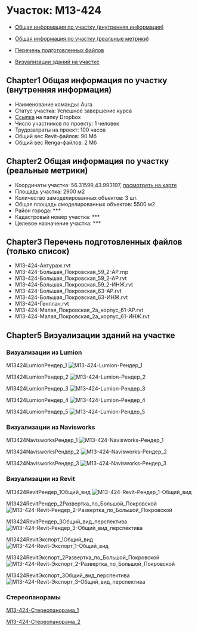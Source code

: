# Участок: M13-424

* [Общая информация по участку (внутренняя информация)](#Chapter1)

* [Общая информация по участку (реальные метрики)](#Chapter2)

* [Перечень подготовленных файлов](#Chapter3)

* [Визуализации зданий на участке](#Chapter5)

## <a id="test">Chapter1</a> Общая информация по участку (внутренняя информация)
+ Наименование команды: Aura
+ Статус участка: Успешное завершение курса
+ [Ссылка](https://www.dropbox.com/sh/wvvgv1nw1iqred9/AAAasbZ8MJXrgVxKctVTV7qua/M13_424?dl=0) на папку Dropbox
+ Число участников по проекту: 1 человек
+ Трудозатраты на проект: 100 часов
+ Общий вес Revit-файлов: 90 Мб
+ Общий вес Renga-файлов: 2 Мб
## <a id="test">Chapter2</a> Общая информация по участку (реальные метрики)
+ Координаты участка: 56.31599,43.993197, [посмотреть на карте](https://yandex.ru/maps/47/nizhny-novgorod/?ll=56.31599%2C43.993197&z=19)
+ Площадь участка: 2900 м2
+ Количество замоделированных объектов: 3 шт.
+ Общая площадь смоделированных объектов: 5500 м2
+ Район города: *** 
+ Кадастровый номер участка: *** 
+ Целевое назначение участка: *** 
## <a id="test">Chapter3</a> Перечень подготовленных файлов (только список)
+ M13-424-Антураж.rvt
+ M13-424-Большая_Покровская_59_2-АР.rnp
+ M13-424-Большая_Покровская_59_2-АР.rvt
+ M13-424-Большая_Покровская_59_2-ИНЖ.rvt
+ M13-424-Большая_Покровская_63-АР.rvt
+ M13-424-Большая_Покровская_63-ИНЖ.rvt
+ M13-424-Генплан.rvt
+ M13-424-Малая_Покровская_2а_корпус_61-АР.rvt
+ M13-424-Малая_Покровская_2а_корпус_61-ИНЖ.rvt
## <a id="test">Chapter5</a> Визуализации зданий на участке
### Визуализации из Lumion
M13424LumionРендер_1
![M13-424-Lumion-Рендер_1](/Images/M13_424/M13-424-Lumion-Рендер_1_Compressed.jpg)

M13424LumionРендер_2
![M13-424-Lumion-Рендер_2](/Images/M13_424/M13-424-Lumion-Рендер_2_Compressed.jpg)

M13424LumionРендер_3
![M13-424-Lumion-Рендер_3](/Images/M13_424/M13-424-Lumion-Рендер_3_Compressed.jpg)

M13424LumionРендер_4
![M13-424-Lumion-Рендер_4](/Images/M13_424/M13-424-Lumion-Рендер_4_Compressed.jpg)

M13424LumionРендер_5
![M13-424-Lumion-Рендер_5](/Images/M13_424/M13-424-Lumion-Рендер_5_Compressed.jpg)

### Визуализации из Navisworks
M13424NavisworksРендер_1
![M13-424-Navisworks-Рендер_1](/Images/M13_424/M13-424-Navisworks-Рендер_1_Compressed.jpg)

M13424NavisworksРендер_2
![M13-424-Navisworks-Рендер_2](/Images/M13_424/M13-424-Navisworks-Рендер_2_Compressed.jpg)

M13424NavisworksРендер_3
![M13-424-Navisworks-Рендер_3](/Images/M13_424/M13-424-Navisworks-Рендер_3_Compressed.jpg)

### Визуализации из Revit
M13424RevitРендер_1Общий_вид
![M13-424-Revit-Рендер_1-Общий_вид](/Images/M13_424/M13-424-Revit-Рендер_1-Общий_вид_Compressed.jpg)

M13424RevitРендер_2Развертка_по_Большой_Покровской
![M13-424-Revit-Рендер_2-Развертка_по_Большой_Покровской](/Images/M13_424/M13-424-Revit-Рендер_2-Развертка_по_Большой_Покровской_Compressed.jpg)

M13424RevitРендер_3Общий_вид_перспектива
![M13-424-Revit-Рендер_3-Общий_вид_перспектива](/Images/M13_424/M13-424-Revit-Рендер_3-Общий_вид_перспектива_Compressed.jpg)

M13424RevitЭкспорт_1Общий_вид
![M13-424-Revit-Экспорт_1-Общий_вид](/Images/M13_424/M13-424-Revit-Экспорт_1-Общий_вид_Compressed.jpg)

M13424RevitЭкспорт_2Развертка_по_Большой_Покровской
![M13-424-Revit-Экспорт_2-Развертка_по_Большой_Покровской](/Images/M13_424/M13-424-Revit-Экспорт_2-Развертка_по_Большой_Покровской_Compressed.jpg)

M13424RevitЭкспорт_3Общий_вид_перспектива
![M13-424-Revit-Экспорт_3-Общий_вид_перспектива](/Images/M13_424/M13-424-Revit-Экспорт_3-Общий_вид_перспектива_Compressed.jpg)

### Стереопанорамы
[M13-424-Стереопанорама_1](https://pano.autodesk.com/pano.html?url=jpgs/c7c969a5-0824-4556-9b69-3e3f83a5d6c5&version=2)

[M13-424-Стереопанорама_2](https://pano.autodesk.com/pano.html?url=jpgs/63a486fc-d43c-450f-bf1e-6b235f289e36&version=2)

